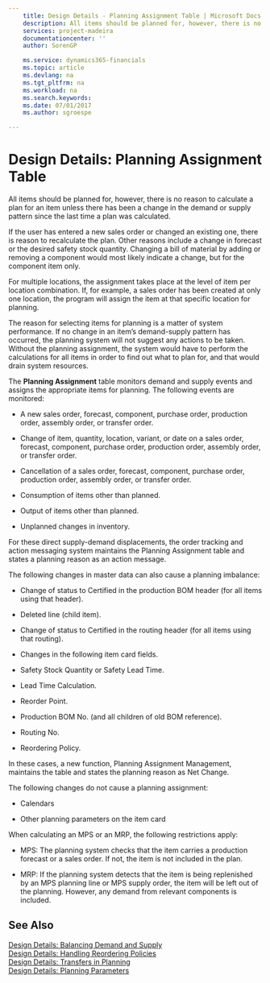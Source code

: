 ```yaml
---
    title: Design Details - Planning Assignment Table | Microsoft Docs
    description: All items should be planned for, however, there is no reason to calculate a plan for an item unless there has been a change in the demand or supply pattern since the last time a plan was calculated.
    services: project-madeira
    documentationcenter: ''
    author: SorenGP

    ms.service: dynamics365-financials
    ms.topic: article
    ms.devlang: na
    ms.tgt_pltfrm: na
    ms.workload: na
    ms.search.keywords:
    ms.date: 07/01/2017
    ms.author: sgroespe

---
```

# Design Details: Planning Assignment Table
All items should be planned for, however, there is no reason to calculate a plan for an item unless there has been a change in the demand or supply pattern since the last time a plan was calculated.  
  
 If the user has entered a new sales order or changed an existing one, there is reason to recalculate the plan. Other reasons include a change in forecast or the desired safety stock quantity. Changing a bill of material by adding or removing a component would most likely indicate a change, but for the component item only.  
  
 For multiple locations, the assignment takes place at the level of item per location combination. If, for example, a sales order has been created at only one location, the program will assign the item at that specific location for planning.  
  
 The reason for selecting items for planning is a matter of system performance. If no change in an item’s demand-supply pattern has occurred, the planning system will not suggest any actions to be taken. Without the planning assignment, the system would have to perform the calculations for all items in order to find out what to plan for, and that would drain system resources.  
  
 The **Planning Assignment** table monitors demand and supply events and assigns the appropriate items for planning. The following events are monitored:  
  
-   A new sales order, forecast, component, purchase order, production order, assembly order, or transfer order.  
  
-   Change of item, quantity, location, variant, or date on a sales order, forecast, component, purchase order, production order, assembly order, or transfer order.  
  
-   Cancellation of a sales order, forecast, component, purchase order, production order, assembly order, or transfer order.  
  
-   Consumption of items other than planned.  
  
-   Output of items other than planned.  
  
-   Unplanned changes in inventory.  
  
 For these direct supply-demand displacements, the order tracking and action messaging system maintains the Planning Assignment table and states a planning reason as an action message.  
  
 The following changes in master data can also cause a planning imbalance:  
  
-   Change of status to Certified in the production BOM header (for all items using that header).  
  
-   Deleted line (child item).  
  
-   Change of status to Certified in the routing header (for all items using that routing).  
  
-   Changes in the following item card fields.  
  
-   Safety Stock Quantity or Safety Lead Time.  
  
-   Lead Time Calculation.  
  
-   Reorder Point.  
  
-   Production BOM No. (and all children of old BOM reference).  
  
-   Routing No.  
  
-   Reordering Policy.  
  
 In these cases, a new function, Planning Assignment Management, maintains the table and states the planning reason as Net Change.  
  
 The following changes do not cause a planning assignment:  
  
-   Calendars  
  
-   Other planning parameters on the item card  
  
 When calculating an MPS or an MRP, the following restrictions apply:  
  
-   MPS: The planning system checks that the item carries a production forecast or a sales order. If not, the item is not included in the plan.  
  
-   MRP: If the planning system detects that the item is being replenished by an MPS planning line or MPS supply order, the item will be left out of the planning. However, any demand from relevant components is included.  
  
## See Also  
 [Design Details: Balancing Demand and Supply](design-details-balancing-demand-and-supply.md)   
 [Design Details: Handling Reordering Policies](design-details-handling-reordering-policies.md)   
 [Design Details: Transfers in Planning](design-details-transfers-in-planning.md)   
 [Design Details: Planning Parameters](design-details-planning-parameters.md)